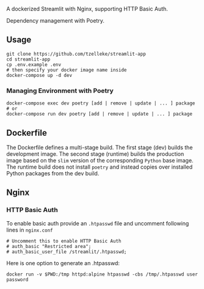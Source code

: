 A dockerized Streamlit with Nginx, supporting HTTP Basic Auth.

Dependency management with Poetry.

## Usage

```shell
git clone https://github.com/tzelleke/streamlit-app
cd streamlit-app
cp .env.example .env
# then specify your docker image name inside
docker-compose up -d dev
```

### Managing Environment with Poetry

```shell
docker-compose exec dev poetry [add | remove | update | ... ] package
# or
docker-compose run dev poetry [add | remove | update | ... ] package
```

## Dockerfile
The Dockerfile defines a multi-stage build.
The first stage (dev) builds the development image.
The second stage (runtime) builds the production image based on the `slim` version of the corresponding `Python` base image. The runtime build does not install `poetry` and instead copies over installed Python packages from the dev build.

## Nginx

### HTTP Basic Auth
To enable basic auth provide an `.htpasswd` file and uncomment following lines in `nginx.conf`

```shell
# Uncomment this to enable HTTP Basic Auth
# auth_basic "Restricted area";
# auth_basic_user_file /streamlit/.htpasswd;
```

Here is one option to generate an .htpasswd:
```shell
docker run -v $PWD:/tmp httpd:alpine htpasswd -cbs /tmp/.htpasswd user password
```
